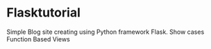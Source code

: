 # Flasktutorial

Simple Blog site creating using Python framework Flask. 
Show cases Function Based Views
